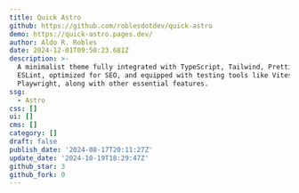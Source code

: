 ```yaml
---
title: Quick Astro
github: https://github.com/roblesdotdev/quick-astro
demo: https://quick-astro.pages.dev/
author: Aldo R. Robles
date: 2024-12-01T09:50:23.681Z
description: >-
  A minimalist theme fully integrated with TypeScript, Tailwind, Prettier, and
  ESLint, optimized for SEO, and equipped with testing tools like Vitest and
  Playwright, along with other essential features.
ssg:
  - Astro
css: []
ui: []
cms: []
category: []
draft: false
publish_date: '2024-08-17T20:11:27Z'
update_date: '2024-10-19T18:29:47Z'
github_star: 3
github_fork: 0
---
```

